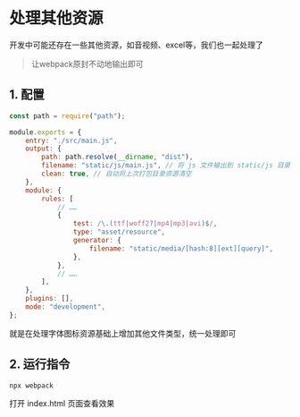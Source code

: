 # 处理其他资源

开发中可能还存在一些其他资源，如音视频、excel等，我们也一起处理了

> 让webpack原封不动地输出即可

## 1. 配置

```javascript
const path = require("path");

module.exports = {
    entry: "./src/main.js",
    output: {
        path: path.resolve(__dirname, "dist"),
        filename: "static/js/main.js", // 将 js 文件输出到 static/js 目录中
        clean: true, // 自动将上次打包目录资源清空
    },
    module: {
        rules: [
            // ……
            {
                test: /\.(ttf|woff2?|mp4|mp3|avi)$/,
                type: "asset/resource",
                generator: {
                    filename: "static/media/[hash:8][ext][query]",
                },
            },
            // ……
        ],
    },
    plugins: [],
    mode: "development",
};
```

就是在处理字体图标资源基础上增加其他文件类型，统一处理即可

## 2. 运行指令

```text
npx webpack
```

打开 index.html 页面查看效果
